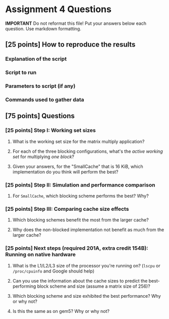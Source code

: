 # Assignment 4 Questions

**IMPORTANT** Do not reformat this file!
Put your answers below each question.
Use markdown formatting.

## [25 points] How to reproduce the results

### Explanation of the script

### Script to run

### Parameters to script (if any)

### Commands used to gather data

## [75 points] Questions

### [25 points] Step I: Working set sizes

1. What is the working set size for the matrix multiply application?

2. For each of the three blocking configurations, what's the *active working set* for multiplying *one block*?

3. Given your answers, for the "SmallCache" that is 16 KiB, which implementation do you think will perform the best?

### [25 points] Step II: Simulation and performance comparison

1. For `SmallCache`, which blocking scheme performs the best? Why?

### [25 points] Step III: Comparing cache size effects

1. Which blocking schemes benefit the most from the larger cache?

2. Why does the non-blocked implementation not benefit as much from the larger cache?

### [25 points] Next steps (required 201A, extra credit 154B): Running on native hardware

1. What is the L1/L2/L3 size of the processor you're running on? (`lscpu` or `/proc/cpuinfo` and Google should help)

2. Can you use the information about the cache sizes to predict the best-performing block scheme and size (assume a matrix size of 256)?

3. Which blocking scheme and size exhibited the best performance? Why or why not?

4. Is this the same as on gem5? Why or why not?
